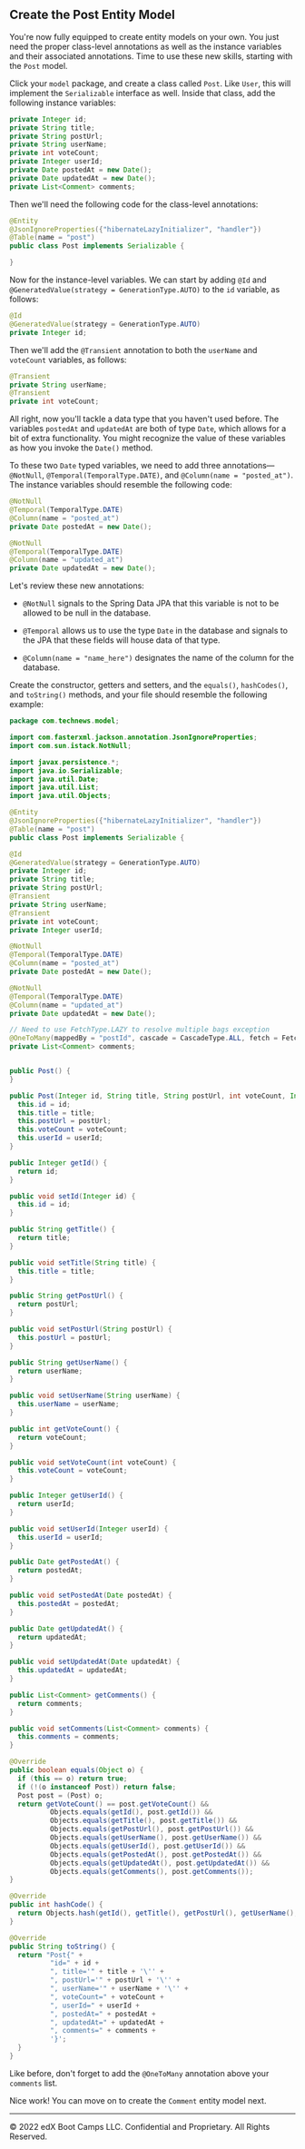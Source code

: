 ## Create the Post Entity Model

You're now fully equipped to create entity models on your own. You just need the proper class-level annotations as well as the instance variables and their associated annotations. Time to use these new skills, starting with the `Post` model.

Click your `model` package, and create a class called `Post`. Like `User`, this will implement the `Serializable` interface as well. Inside that class, add the following instance variables:

```java
private Integer id;
private String title;
private String postUrl;
private String userName;
private int voteCount;
private Integer userId;
private Date postedAt = new Date();
private Date updatedAt = new Date();
private List<Comment> comments;
```

Then we'll need the following code for the class-level annotations:

```java
@Entity
@JsonIgnoreProperties({"hibernateLazyInitializer", "handler"})
@Table(name = "post")
public class Post implements Serializable {

}
```

Now for the instance-level variables. We can start by adding `@Id` and `@GeneratedValue(strategy = GenerationType.AUTO)` to the `id` variable, as follows:

```java
@Id
@GeneratedValue(strategy = GenerationType.AUTO)
private Integer id;
```

Then we'll add the `@Transient` annotation to both the `userName` and `voteCount` variables, as follows:

```java
@Transient
private String userName;
@Transient
private int voteCount;
```

All right, now you'll tackle a data type that you haven't used before. The variables `postedAt` and `updatedAt` are both of type `Date`, which allows for a bit of extra functionality. You might recognize the value of these variables as how you invoke the `Date()` method.

To these two `Date` typed variables, we need to add three annotations—`@NotNull`, `@Temporal(TemporalType.DATE)`, and `@Column(name = "posted_at")`. The instance variables should resemble the following code:

```java
@NotNull
@Temporal(TemporalType.DATE)
@Column(name = "posted_at")
private Date postedAt = new Date();

@NotNull
@Temporal(TemporalType.DATE)
@Column(name = "updated_at")
private Date updatedAt = new Date();
```
Let's review these new annotations:

* `@NotNull` signals to the Spring Data JPA that this variable is not to be allowed to be null in the database.

* `@Temporal` allows us to use the type `Date` in the database and signals to the JPA that these fields will house data of that type.

* `@Column(name = "name_here")` designates the name of the column for the database.

Create the constructor, getters and setters, and the `equals()`, `hashCodes()`, and `toString()` methods, and your file should resemble the following example:

```java
package com.technews.model;

import com.fasterxml.jackson.annotation.JsonIgnoreProperties;
import com.sun.istack.NotNull;

import javax.persistence.*;
import java.io.Serializable;
import java.util.Date;
import java.util.List;
import java.util.Objects;

@Entity
@JsonIgnoreProperties({"hibernateLazyInitializer", "handler"})
@Table(name = "post")
public class Post implements Serializable {

@Id
@GeneratedValue(strategy = GenerationType.AUTO)
private Integer id;
private String title;
private String postUrl;
@Transient
private String userName;
@Transient
private int voteCount;
private Integer userId;

@NotNull
@Temporal(TemporalType.DATE)
@Column(name = "posted_at")
private Date postedAt = new Date();

@NotNull
@Temporal(TemporalType.DATE)
@Column(name = "updated_at")
private Date updatedAt = new Date();

// Need to use FetchType.LAZY to resolve multiple bags exception
@OneToMany(mappedBy = "postId", cascade = CascadeType.ALL, fetch = FetchType.LAZY)
private List<Comment> comments;


public Post() {
}

public Post(Integer id, String title, String postUrl, int voteCount, Integer userId) {
  this.id = id;
  this.title = title;
  this.postUrl = postUrl;
  this.voteCount = voteCount;
  this.userId = userId;
}

public Integer getId() {
  return id;
}

public void setId(Integer id) {
  this.id = id;
}

public String getTitle() {
  return title;
}

public void setTitle(String title) {
  this.title = title;
}

public String getPostUrl() {
  return postUrl;
}

public void setPostUrl(String postUrl) {
  this.postUrl = postUrl;
}

public String getUserName() {
  return userName;
}

public void setUserName(String userName) {
  this.userName = userName;
}

public int getVoteCount() {
  return voteCount;
}

public void setVoteCount(int voteCount) {
  this.voteCount = voteCount;
}

public Integer getUserId() {
  return userId;
}

public void setUserId(Integer userId) {
  this.userId = userId;
}

public Date getPostedAt() {
  return postedAt;
}

public void setPostedAt(Date postedAt) {
  this.postedAt = postedAt;
}

public Date getUpdatedAt() {
  return updatedAt;
}

public void setUpdatedAt(Date updatedAt) {
  this.updatedAt = updatedAt;
}

public List<Comment> getComments() {
  return comments;
}

public void setComments(List<Comment> comments) {
  this.comments = comments;
}

@Override
public boolean equals(Object o) {
  if (this == o) return true;
  if (!(o instanceof Post)) return false;
  Post post = (Post) o;
  return getVoteCount() == post.getVoteCount() &&
          Objects.equals(getId(), post.getId()) &&
          Objects.equals(getTitle(), post.getTitle()) &&
          Objects.equals(getPostUrl(), post.getPostUrl()) &&
          Objects.equals(getUserName(), post.getUserName()) &&
          Objects.equals(getUserId(), post.getUserId()) &&
          Objects.equals(getPostedAt(), post.getPostedAt()) &&
          Objects.equals(getUpdatedAt(), post.getUpdatedAt()) &&
          Objects.equals(getComments(), post.getComments());
}

@Override
public int hashCode() {
  return Objects.hash(getId(), getTitle(), getPostUrl(), getUserName(), getVoteCount(), getUserId(), getPostedAt(), getUpdatedAt(), getComments());
}

@Override
public String toString() {
  return "Post{" +
          "id=" + id +
          ", title='" + title + '\'' +
          ", postUrl='" + postUrl + '\'' +
          ", userName='" + userName + '\'' +
          ", voteCount=" + voteCount +
          ", userId=" + userId +
          ", postedAt=" + postedAt +
          ", updatedAt=" + updatedAt +
          ", comments=" + comments +
          '}';
  }
}
```

Like before, don't forget to add the `@OneToMany` annotation above your `comments` list.

Nice work! You can move on to create the `Comment` entity model next.

---
© 2022 edX Boot Camps LLC. Confidential and Proprietary. All Rights Reserved.